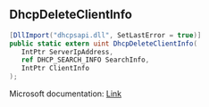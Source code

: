 ## DhcpDeleteClientInfo

```csharp
[DllImport("dhcpsapi.dll", SetLastError = true)]
public static extern uint DhcpDeleteClientInfo(
   IntPtr ServerIpAddress,
   ref DHCP_SEARCH_INFO SearchInfo,
   IntPtr ClientInfo
);
```

Microsoft documentation: [Link](https://learn.microsoft.com/en-us/windows/win32/api/dhcpsapi/nf-dhcpsapi-dhcpdeleteclientinfo)
